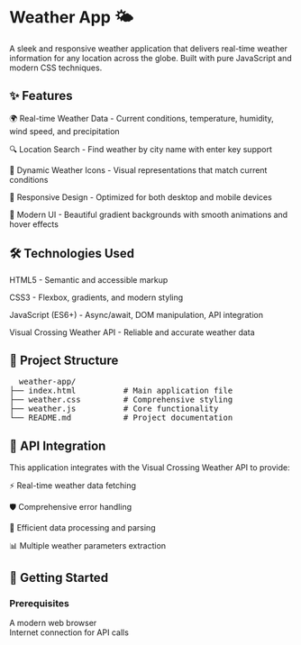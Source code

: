 <h1>Weather App 🌤️</h1>
A sleek and responsive weather application that delivers real-time weather information for any location across the globe. Built with pure JavaScript and modern CSS techniques.

<h2>✨ Features</h2>
🌍 Real-time Weather Data - Current conditions, temperature, humidity, wind speed, and precipitation<br>

🔍 Location Search - Find weather by city name with enter key support<br>

🎯 Dynamic Weather Icons - Visual representations that match current conditions<br>

📱 Responsive Design - Optimized for both desktop and mobile devices<br>

🎨 Modern UI - Beautiful gradient backgrounds with smooth animations and hover effects<br>

<h2>🛠️ Technologies Used</h2>
HTML5 - Semantic and accessible markup<br>

CSS3 - Flexbox, gradients, and modern styling<br>

JavaScript (ES6+) - Async/await, DOM manipulation, API integration<br>

Visual Crossing Weather API - Reliable and accurate weather data<br>
<h2>📁 Project Structure</h2>
<pre>
  weather-app/
├── index.html          # Main application file
├── weather.css         # Comprehensive styling
├── weather.js          # Core functionality
└── README.md           # Project documentation
</pre>
<h2>🔌 API Integration</h2>
This application integrates with the Visual Crossing Weather API to provide:

⚡ Real-time weather data fetching<br>

🛡️ Comprehensive error handling<br>

🔄 Efficient data processing and parsing<br>

📊 Multiple weather parameters extraction<br>

<h2>🚀 Getting Started</h2>
<h3>Prerequisites</h3>
A modern web browser<br>
Internet connection for API calls
